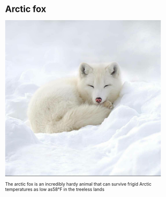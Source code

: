 # Arctic fox

![Fox image](fox.jpg)

The arctic fox is an incredibly hardy animal that can survive frigid Arctic temperatures as low as58°F in the treeless lands
